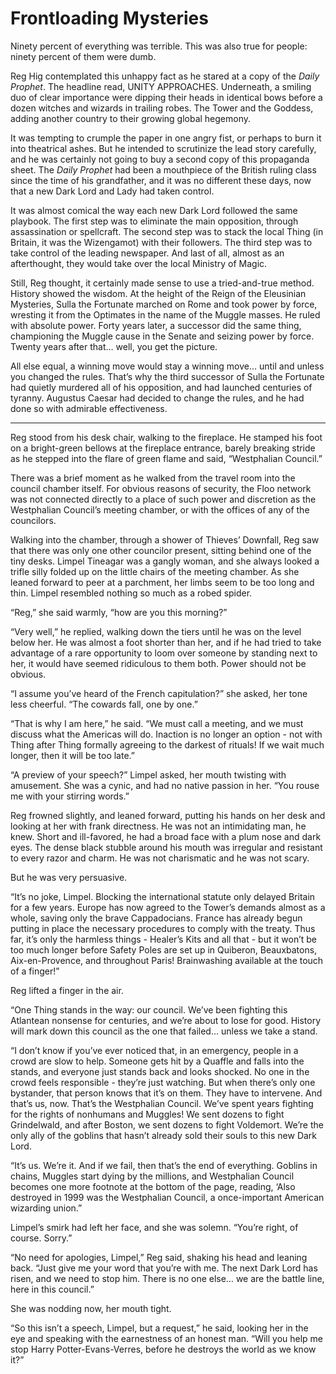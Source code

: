 Frontloading Mysteries
======================

Ninety percent of everything was terrible. This was also true for
people: ninety percent of them were dumb.

Reg Hig contemplated this unhappy fact as he stared at a copy of the
*Daily Prophet*. The headline read, UNITY APPROACHES. Underneath, a
smiling duo of clear importance were dipping their heads in identical
bows before a dozen witches and wizards in trailing robes. The Tower and
the Goddess, adding another country to their growing global hegemony.

It was tempting to crumple the paper in one angry fist, or perhaps to
burn it into theatrical ashes. But he intended to scrutinize the lead
story carefully, and he was certainly not going to buy a second copy of
this propaganda sheet. The *Daily Prophet* had been a mouthpiece of the
British ruling class since the time of his grandfather, and it was no
different these days, now that a new Dark Lord and Lady had taken
control.

It was almost comical the way each new Dark Lord followed the same
playbook. The first step was to eliminate the main opposition, through
assassination or spellcraft. The second step was to stack the local
Thing (in Britain, it was the Wizengamot) with their followers. The
third step was to take control of the leading newspaper. And last of
all, almost as an afterthought, they would take over the local Ministry
of Magic.

Still, Reg thought, it certainly made sense to use a tried-and-true
method. History showed the wisdom. At the height of the Reign of the
Eleusinian Mysteries, Sulla the Fortunate marched on Rome and took power
by force, wresting it from the Optimates in the name of the Muggle
masses. He ruled with absolute power. Forty years later, a successor did
the same thing, championing the Muggle cause in the Senate and seizing
power by force. Twenty years after that… well, you get the picture.

All else equal, a winning move would stay a winning move… until and
unless you changed the rules. That’s why the third successor of Sulla
the Fortunate had quietly murdered all of his opposition, and had
launched centuries of tyranny. Augustus Caesar had decided to change the
rules, and he had done so with admirable effectiveness.


************

Reg stood from his desk chair, walking to the fireplace. He stamped his
foot on a bright-green bellows at the fireplace entrance, barely
breaking stride as he stepped into the flare of green flame and said,
“Westphalian Council.”

There was a brief moment as he walked from the travel room into the
council chamber itself. For obvious reasons of security, the Floo
network was not connected directly to a place of such power and
discretion as the Westphalian Council’s meeting chamber, or with the
offices of any of the councilors.

Walking into the chamber, through a shower of Thieves’ Downfall, Reg
saw that there was only one other councilor present, sitting behind one
of the tiny desks. Limpel Tineagar was a gangly woman, and she always
looked a trifle silly folded up on the little chairs of the meeting
chamber. As she leaned forward to peer at a parchment, her limbs seem to
be too long and thin. Limpel resembled nothing so much as a robed
spider.

“Reg,” she said warmly, “how are you this morning?”

“Very well,” he replied, walking down the tiers until he was on the
level below her. He was almost a foot shorter than her, and if he had
tried to take advantage of a rare opportunity to loom over someone by
standing next to her, it would have seemed ridiculous to them both.
Power should not be obvious.

“I assume you’ve heard of the French capitulation?” she asked, her tone
less cheerful. “The cowards fall, one by one.”

“That is why I am here,” he said. “We must call a meeting, and we must
discuss what the Americas will do. Inaction is no longer an option - not
with Thing after Thing formally agreeing to the darkest of rituals! If
we wait much longer, then it will be too late.”

“A preview of your speech?” Limpel asked, her mouth twisting with
amusement. She was a cynic, and had no native passion in her. “You rouse
me with your stirring words.”

Reg frowned slightly, and leaned forward, putting his hands on her desk
and looking at her with frank directness. He was not an intimidating
man, he knew. Short and ill-favored, he had a broad face with a plum
nose and dark eyes. The dense black stubble around his mouth was
irregular and resistant to every razor and charm. He was not charismatic
and he was not scary.

But he was very persuasive.

“It’s no joke, Limpel. Blocking the international statute only delayed
Britain for a few years. Europe has now agreed to the Tower’s demands
almost as a whole, saving only the brave Cappadocians. France has
already begun putting in place the necessary procedures to comply with
the treaty. Thus far, it’s only the harmless things - Healer’s Kits and
all that - but it won’t be too much longer before Safety Poles are set
up in Quiberon, Beauxbatons, Aix-en-Provence, and throughout Paris!
Brainwashing available at the touch of a finger!”

Reg lifted a finger in the air.

“One Thing stands in the way: our council. We’ve been fighting this
Atlantean nonsense for centuries, and we’re about to lose for good.
History will mark down this council as the one that failed… unless we
take a stand.

“I don’t know if you’ve ever noticed that, in an emergency, people in a
crowd are slow to help. Someone gets hit by a Quaffle and falls into the
stands, and everyone just stands back and looks shocked. No one in the
crowd feels responsible - they’re just watching. But when there’s only
one bystander, that person knows that it’s on them. They have to
intervene. And that’s us, now. That’s the Westphalian Council. We’ve
spent years fighting for the rights of nonhumans and Muggles! We sent
dozens to fight Grindelwald, and after Boston, we sent dozens to fight
Voldemort. We’re the only ally of the goblins that hasn’t already sold
their souls to this new Dark Lord.

“It’s us. We’re it. And if we fail, then that’s the end of everything.
Goblins in chains, Muggles start dying by the millions, and Westphalian
Council becomes one more footnote at the bottom of the page, reading,
‘Also destroyed in 1999 was the Westphalian Council, a once-important
American wizarding union.”

Limpel’s smirk had left her face, and she was solemn. “You’re right, of
course. Sorry.”

“No need for apologies, Limpel,” Reg said, shaking his head and leaning
back. “Just give me your word that you’re with me. The next Dark Lord
has risen, and we need to stop him. There is no one else… we are the
battle line, here in this council.”

She was nodding now, her mouth tight.

“So this isn’t a speech, Limpel, but a request,” he said, looking her
in the eye and speaking with the earnestness of an honest man. “Will you
help me stop Harry Potter-Evans-Verres, before he destroys the world as
we know it?”
